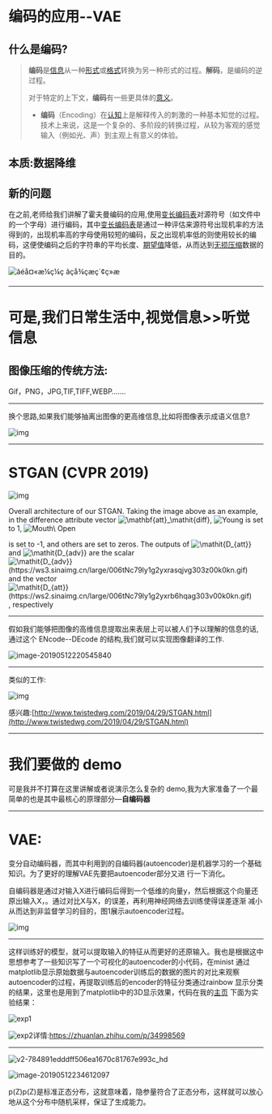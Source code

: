 # 编码的应用--VAE 

## 什么是编码?

> **编码**是[信息](https://zh.wikipedia.org/wiki/信息)从一种[形式](https://zh.wikipedia.org/wiki/形式)或[格式](https://zh.wikipedia.org/wiki/格式)转换为另一种形式的过程。**解码**，是编码的逆过程。
>
> 对于特定的上下文，**编码**有一些更具体的[意义](https://zh.wikipedia.org/w/index.php?title=意义&action=edit&redlink=1)。
>
> - **编码**（Encoding）在[认知](https://zh.wikipedia.org/wiki/认知)上是解释传入的刺激的一种基本知觉的过程。技术上来说，这是一个复杂的、多阶段的转换过程，从较为客观的感觉输入（例如光、声）到主观上有意义的体验。

## 本质:数据降维

## 新的问题

在之前,老师给我们讲解了霍夫曼编码的应用,使用[变长编码表](https://baike.baidu.com/item/变长编码表/17490831)对源符号（如文件中的一个字母）进行编码，其中[变长编码表](https://baike.baidu.com/item/变长编码表/17490831)是通过一种评估来源符号出现机率的方法得到的，出现机率高的字母使用较短的编码，反之出现机率低的则使用较长的编码，这便使编码之后的字符串的平均长度、[期望值](https://baike.baidu.com/item/期望值/8664642)降低，从而达到[无损压缩](https://baike.baidu.com/item/无损压缩/2817566)数据的目的。

![âéå¤«æ¼ç¼ç âçå¾çæç´¢ç»æ](https://ws4.sinaimg.cn/large/006tNc79ly1g2yuz2994zj30kf0bi0tc.jpg)

---

# 可是,我们日常生活中,视觉信息>>听觉信息

## 图像压缩的传统方法:

Gif，PNG，JPG,TIF,TIFF,WEBP…….

---

换个思路,如果我们能够抽离出图像的更高维信息,比如将图像表示成语义信息?

![img](https://ws3.sinaimg.cn/large/006tNc79ly1g2yyg9wur8j30km06iq6u.jpg)

---

# STGAN (CVPR 2019)

![img](https://ws2.sinaimg.cn/large/006tNc79ly1g2yxsx2fahj31ng0dt43u.jpg)

Overall architecture of our STGAN. Taking the image above as an example, in the difference attribute vector ![$\mathbf{att}_\mathit{diff}$](https://ws1.sinaimg.cn/large/006tNc79ly1g2yxr8jworg301b00i08x.gif), ![$Young$](https://ws4.sinaimg.cn/large/006tNc79ly1g2yxr8ubn9g301i00g09a.gif) is set to 1, ![$Mouth\ Open$](https://ws1.sinaimg.cn/large/006tNc79ly1g2yxra89j7g302v00h0fa.gif)

 is set to -1, and others are set to zeros. The outputs of ![$\mathit{D_{att}}$](https://ws1.sinaimg.cn/large/006tNc79ly1g2yxr9bb04g300s00f063.gif) and ![$\mathit{D_{adv}}$](https://ws4.sinaimg.cn/large/006tNc79ly1g2yxr9sjt8g300x00f06e.gif) are the scalar ![$\mathit{D_{adv}}(https://ws3.sinaimg.cn/large/006tNc79ly1g2yxrasqjvg303z00k0kn.gif)$](https://camo.githubusercontent.com/9f34088445b7aa9a8fe6dc9989dd01bfe053067d/687474703a2f2f6c617465782e636f6465636f67732e636f6d2f6769662e6c617465783f5c6d61746869747b445f7b6164767d7d285c6d61746869747b477d285c6d61746862667b787d2c5c6d61746862667b6174747d5f5c6d61746869747b646966667d2929) and the vector ![$\mathit{D_{att}}(https://ws2.sinaimg.cn/large/006tNc79ly1g2yxrb6hqag303v00k0kn.gif)$](https://camo.githubusercontent.com/1ee0abad4b308f092ab0b24104c45c90a547246e/687474703a2f2f6c617465782e636f6465636f67732e636f6d2f6769662e6c617465783f5c6d61746869747b445f7b6174747d7d285c6d61746869747b477d285c6d61746862667b787d2c5c6d61746862667b6174747d5f5c6d61746869747b646966667d2929), respectively

---

假如我们能够把图像的高维信息提取出来表层上可以被人们予以理解的信息的话,通过这个 ENcode--DEcode 的结构,我们就可以实现图像翻译的工作.

![image-20190512220545840](https://ws3.sinaimg.cn/large/006tNc79ly1g2yvw1fdx4j31pi0muwzf.jpg)

---

类似的工作:

![img](https://ws4.sinaimg.cn/large/006tNc79ly1g2yxx9lfg3j316x0j5k24.jpg)

感兴趣:[http://www.twistedwg.com/2019/04/29/STGAN.html](http://www.twistedwg.com/2019/04/29/STGAN.html)

---

# 我们要做的 demo

可是我并不打算在这里讲解或者说演示怎么复杂的 demo,我为大家准备了一个最简单的也是其中最核心的原理部分—**自编码器**



---

# VAE:

变分自动编码器，而其中利用到的自编码器(autoencoder)是机器学习的一个基础知识。为了更好的理解VAE先要把autoencoder部分又进 行一下消化。

自编码器是通过对输入X进行编码后得到一个低维的向量y，然后根据这个向量还原出输入X，。通过对比X与X，的误差，再利用神经网络去训练使得误差逐渐 减小从而达到非监督学习的目的，图1展示autoencoder过程。

![img](https://ws4.sinaimg.cn/large/006tNc79ly1g2yyhz8o35j30i9061dg2.jpg)

---

这样训练好的模型，就可以提取输入的特征从而更好的还原输入。我也是根据这中思想参考了一些知识写了一个可视化的autoencoder的小代码，在minist 通过matplotlib显示原始数据与autoencoder训练后的数据的图片的对比来观察autoencoder的过程，再提取训练后的encoder的特征分类通过rainbow 显示分类的结果，这里也是用到了matplotlib中的3D显示效果，代码在我的[主页](https://github.com/TwistedW/Tensorflow-noting/blob/master/tensorflow_autoencoder_show.py) 下面为实验结果：

![exp1](https://ws2.sinaimg.cn/large/006tNc79ly1g2yyifna71j30b504mjrb.jpg)

![exp2](https://ws4.sinaimg.cn/large/006tNc79ly1g2yyip1ja7j30ge0cwmyh.jpg)详情:https://zhuanlan.zhihu.com/p/34998569

---

![v2-784891edddff506ea1670c81767e993c_hd](https://ws2.sinaimg.cn/large/006tNc79ly1g2yypzc050j30k00a0q36.jpg)

![image-20190512234612097](https://ws2.sinaimg.cn/large/006tNc79ly1g2yyshisqpj312o054gmg.jpg)

p(Z)p(Z)是标准正态分布，这就意味着，隐参量符合了正态分布，这样就可以放心地从这个分布中随机采样，保证了生成能力。

